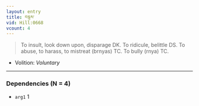 ```yaml
---
layout: entry
title: བརྙས་
vid: Hill:0668
vcount: 4
---
```

> To insult, look down upon, disparage DK\. To ridicule, belittle DS\. To abuse, to harass, to mistreat (brnyas) TC\. To bully (rnya) TC\.

* Volition: _Voluntary_

---

### Dependencies (N = 4)
* `arg1` 1
